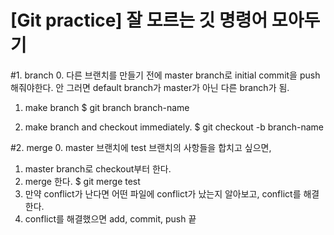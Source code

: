 [Git practice] 잘 모르는 깃 명령어 모아두기
=======

#1. branch
  0. 다른 브랜치를 만들기 전에 master branch로 initial commit을 push 해줘야한다.
	안 그러면 default branch가 master가 아닌 다른 branch가 됨.

  1. make branch
	$ git branch branch-name

  2. make branch and checkout immediately.
	$ git checkout -b branch-name

#2. merge
  0. master 브랜치에 test 브랜치의 사항들을 합치고 싶으면,
  1. master branch로 checkout부터 한다.
  2. merge 한다.
	$ git merge test
  3. 만약 conflict가 난다면 어떤 파일에 conflict가 났는지 알아보고, conflict를 해결한다.
  4. conflict를 해결했으면 add, commit, push 끝

#
